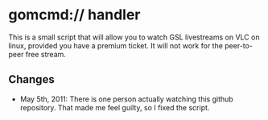 gomcmd:// handler
=================
This is a small script that will allow you to watch GSL livestreams on VLC on linux, provided you have a premium ticket. It will not work for the peer-to-peer free stream.

Changes
-------
* May 5th, 2011: There is one person actually watching this github repository. That made me feel guilty, so I fixed the script.
